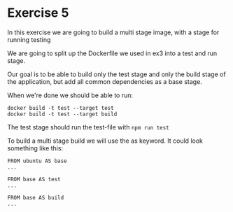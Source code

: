 # Exercise 5 

In this exercise we are going to build a multi stage image, with a stage for running testing

We are going to split up the Dockerfile we used in ex3 into a test and run
stage.

Our goal is to be able to build only the test stage and only the build stage of
the application, but add all common dependencies as a base stage.

When we're done we should be able to run:

```
docker build -t test --target test
docker build -t test --target build
```

The test stage should run the test-file with ```npm run test```

To build a multi stage build we will use the as keyword. It could look
something like this:

```
FROM ubuntu AS base
...

FROM base AS test
...

FROM base AS build
...
```

